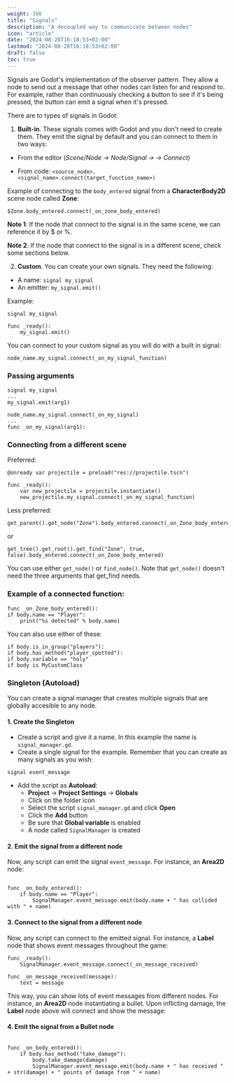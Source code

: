 ```yaml
---
weight: 300
title: "Signals"
description: "A decoupled way to communicate between nodes"
icon: "article"
date: "2024-08-28T16:18:53+02:00"
lastmod: "2024-08-28T16:18:53+02:00"
draft: false
toc: true
---
```


Signals are Godot's implementation of the observer pattern. They allow a node to send out a message that other nodes can listen for and respond to. For example, rather than continuously checking a button to see if it's being pressed, the button can emit a signal when it's pressed.

There are to types of signals in Godot:


1. **Built-in**. These signals comes with Godot and you don't need to create them. They emit the signal by default and you can connect to them in two ways:

- From the editor (*Scene/Node -> Node/Signal -> <signal> -> Connect*)

- From code: `<source_node>.<signal_name>.connect(target_function_name>)`

Example of connecting to the `body_entered` signal from a **CharacterBody2D** scene node called **Zone**:

`$Zone.body_entered.connect(_on_zone_body_entered)`

**Note 1**: If the node that connect to the signal is in the same scene, we can reference it by $ or %.

**Note 2**: If the node that connect to the signal is in a different scene, check some sections below.


2. **Custom**. You can create your own signals. They need the following:

- A name: `signal my_signal`
- An emitter: `my_signal.emit()`

Example:

```gdscript
signal my_signal

func _ready():
	my_signal.emit()
```

You can connect to your custom signal as you will do with a built in signal:
```gdscript
node_name.my_signal.connect(_on_my_signal_function)
```

### Passing arguments
```gdscript
signal my_signal
...
my_signal.emit(arg1)
```
```gdscript
node_name.my_signal.connect(_on_my_signal)
...
func _on_my_signal(arg1):
```


### Connecting from a different scene

Preferred:

```gdscript
@onready var projectile = preload("res://projectile.tscn")

func _ready():
	var new_projectile = projectile.instantiate()
	new_projectile.my_signal.connect(_on_my_signal_function)
```
Less preferred:

```gdscript
get_parent().get_node("Zone").body_entered.connect(_on_Zone_body_entered)
```
or
```gdscript
get_tree().get_root().get_find("Zone", true, false).body_entered.connect(_on_Zone_body_entered)
```
You can use either `get_node()` or `find_node()`. Note that `get_node()` doesn't need the three arguments that get_find needs.

### Example of a connected function:

```gdscript
func _on_Zone_body_entered():
if body.name == "Player":
	print("%s detected" % body.name)
```
You can also use either of these:

```gdscript
if body.is_in_group("players"):
if body.has_method("player_spotted"):
if body.variable == "holy"
if body is MyCustomClass
```

### Singleton (Autoload)

You can create a signal manager that creates multiple signals that are globally accesible to any node.

#### 1. Create the Singleton

- Create a script and give it a name. In this example the name is `signal_manager.gd`.
- Create a single signal for the example. Remember that you can create as many signals as you wish:
```gdscript
signal event_message
```
- Add the script as **Autoload**:
	- **Project** -> **Project Settings** -> **Globals**
	- Click on the folder icon
	- Select the script `signal_manager.gd` and click **Open**
	- Click the **Add** button
	- Be sure that **Global variable** is enabled
	- A node called `SignalManager` is created

#### 2. Emit the signal from a different node

Now, any script can emit the signal `event_message`. For instance, an **Area2D** node:

```gdscript

func _on_body_entered():
	if body.name == "Player":
		SignalManager.event_message.emit(body.name + " has collided with " + name)
```

#### 3. Connect to the signal from a different node

Now, any script can connect to the emitted signal. For instance, a **Label** node that shows event messages throughout the game:
```gdscript
func _ready():
	SignalManager.event_message.connect(_on_message_received)

func _on_message_received(message):
	text = message
```

This way, you can show lots of event messages from different nodes. For instance, an **Area2D** node instantiating a bullet. Upon inflicting damage, the **Label** node above will connect and show the message:

#### 4. Emit the signal from a Bullet node

```gdscript

func _on_body_entered():
	if body.has_method("take_damage"):
		body.take_damage(damage)
		SignalManager.event_message.emit(body.name + " has received " + str(damage) + " points of damage from " + name)
```
